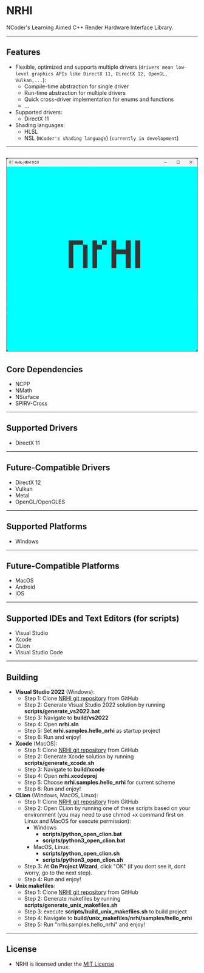 # NRHI
NCoder's Learning Aimed C++ Render Hardware Interface Library.

---

## Features
+ Flexible, optimized and supports multiple drivers (`drivers mean low-level graphics APIs like DirectX 11, DirectX 12, OpenGL, Vulkan,...`):
  + Compile-time abstraction for single driver
  + Run-time abstraction for multiple drivers 
  + Quick cross-driver implementation for enums and functions 
  + ...
+ Supported drivers:
  + DirectX 11
+ Shading languages:
  + HLSL
  + NSL (`NCoder's shading language`) (`currently in development`)

---
![alt text](./nrhi/resources/textures/screenshots/hello_nrhi.png)
---

## Core Dependencies
+ NCPP
+ NMath
+ NSurface
+ SPIRV-Cross

---

## Supported Drivers 
  + DirectX 11

---

## Future-Compatible Drivers 
  + DirectX 12
  + Vulkan
  + Metal
  + OpenGL/OpenGLES

---

## Supported Platforms 
  + Windows

---

## Future-Compatible Platforms 
  + MacOS
  + Android
  + IOS

---

## Supported IDEs and Text Editors (for scripts)
  + Visual Studio
  + Xcode
  + CLion
  + Visual Studio Code

---

## Building
  + **Visual Studio 2022** (Windows):
    + Step 1: Clone [NRHI git repository](https://github.com/Abytek/NRHI) from GitHub
    + Step 2: Generate Visual Studio 2022 solution by running **scripts/generate_vs2022.bat**
    + Step 3: Navigate to **build/vs2022**
    + Step 4: Open **nrhi.sln**
    + Step 5: Set **nrhi.samples.hello_nrhi** as startup project
    + Step 6: Run and enjoy!
  + **Xcode** (MacOS):
    + Step 1: Clone [NRHI git repository](https://github.com/Abytek/NRHI) from GitHub
    + Step 2: Generate Xcode solution by running **scripts/generate_xcode.sh**
    + Step 3: Navigate to **build/xcode**
    + Step 4: Open **nrhi.xcodeproj**
    + Step 5: Choose **nrhi.samples.hello_nrhi** for current scheme
    + Step 6: Run and enjoy!
  + **CLion** (Windows, MacOS, Linux):
    + Step 1: Clone [NRHI git repository](https://github.com/Abytek/NRHI) from GitHub
    + Step 2: Open CLion by running one of these scripts based on your environment (you may need to use chmod +x command first on Linux and MacOS for execute permission):
      + Windows
        + **scripts/python_open_clion.bat**
        + **scripts/python3_open_clion.bat**
      + MacOS, Linux:
        + **scripts/python_open_clion.sh**
        + **scripts/python3_open_clion.sh** 
    + Step 3: At **On Project Wizard**, click "OK" (if you dont see it, dont worry, go to the next step).
    + Step 4: Run and enjoy!
  + **Unix makefiles**:
    + Step 1: Clone [NRHI git repository](https://github.com/Abytek/NRHI) from GitHub
    + Step 2: Generate makefiles by running **scripts/generate_unix_makefiles.sh**
    + Step 3: execute **scripts/build_unix_makefiles.sh** to build project
    + Step 4: Navigate to **build/unix_makefiles/nrhi/samples/hello_nrhi**
    + Step 5: Run "nrhi.samples.hello_nrhi" and enjoy!

---

## License
+ NRHI is licensed under the [MIT License](https://github.com/n-c0d3r/NRHI/blob/main/LICENSE)
